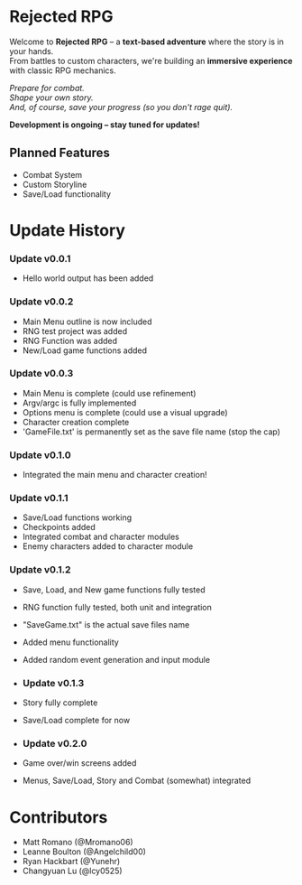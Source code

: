 # Rejected RPG

Welcome to **Rejected RPG** – a **text-based adventure** where the story is in your hands.  
From battles to custom characters, we're building an **immersive experience** with classic RPG mechanics.  

*Prepare for combat.*  
*Shape your own story.*  
*And, of course, save your progress (so you don't rage quit).*  

**Development is ongoing – stay tuned for updates!**

## Planned Features
- Combat System
- Custom Storyline
- Save/Load functionality


# Update History

### Update v0.0.1
- Hello world output has been added

### Update v0.0.2 
- Main Menu outline is now included
- RNG test project was added
- RNG Function was added
- New/Load game functions added

### Update v0.0.3
- Main Menu is complete (could use refinement)
- Argv/argc is fully implemented
- Options menu is complete (could use a visual upgrade)
- Character creation complete
- 'GameFile.txt'  is permanently set as the save file name (stop the cap)

### Update v0.1.0
- Integrated the main menu and character creation!

### Update v0.1.1
- Save/Load functions working
- Checkpoints added
- Integrated combat and character modules
- Enemy characters added to character module

### Update v0.1.2
- Save, Load, and New game functions fully tested
- RNG function fully tested, both unit and integration
- "SaveGame.txt" is the actual save files name
- Added menu functionality
- Added random event generation and input module

- ### Update v0.1.3
- Story fully complete
- Save/Load complete for now

- ### Update v0.2.0
- Game over/win screens added
- Menus, Save/Load, Story and Combat (somewhat) integrated

# Contributors 
- Matt Romano (@Mromano06)
- Leanne Boulton (@Angelchild00)
- Ryan Hackbart (@Yunehr)
- Changyuan Lu (@lcy0525)
 
